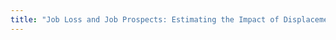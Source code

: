 ```yaml
---
title: "Job Loss and Job Prospects: Estimating the Impact of Displacement on Job Security (older version/redirect)" 
---
```


